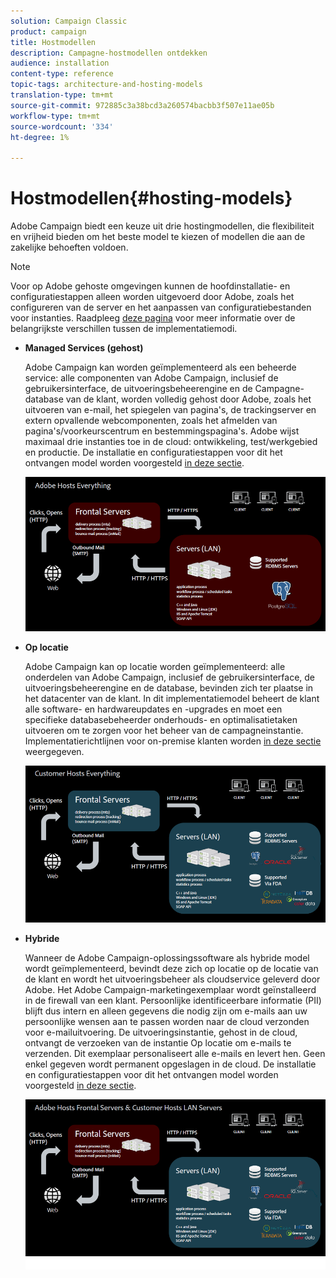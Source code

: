 ```yaml
---
solution: Campaign Classic
product: campaign
title: Hostmodellen
description: Campagne-hostmodellen ontdekken
audience: installation
content-type: reference
topic-tags: architecture-and-hosting-models
translation-type: tm+mt
source-git-commit: 972885c3a38bcd3a260574bacbb3f507e11ae05b
workflow-type: tm+mt
source-wordcount: '334'
ht-degree: 1%

---
```



# Hostmodellen{#hosting-models}

Adobe Campaign biedt een keuze uit drie hostingmodellen, die flexibiliteit en vrijheid bieden om het beste model te kiezen of modellen die aan de zakelijke behoeften voldoen.

>[!NOTE]
>
>Voor op Adobe gehoste omgevingen kunnen de hoofdinstallatie- en configuratiestappen alleen worden uitgevoerd door Adobe, zoals het configureren van de server en het aanpassen van configuratiebestanden voor instanties. Raadpleeg [deze pagina](../../installation/using/capability-matrix.md) voor meer informatie over de belangrijkste verschillen tussen de implementatiemodi.

* **Managed Services (gehost)**

   Adobe Campaign kan worden geïmplementeerd als een beheerde service: alle componenten van Adobe Campaign, inclusief de gebruikersinterface, de uitvoeringsbeheerengine en de Campagne-database van de klant, worden volledig gehost door Adobe, zoals het uitvoeren van e-mail, het spiegelen van pagina&#39;s, de trackingserver en extern opvallende webcomponenten, zoals het afmelden van pagina&#39;s/voorkeurscentrum en bestemmingspagina&#39;s. Adobe wijst maximaal drie instanties toe in de cloud: ontwikkeling, test/werkgebied en productie. De installatie en configuratiestappen voor dit het ontvangen model worden voorgesteld [in deze sectie](../../installation/using/hosted-model.md).

   ![](assets/deployment_hosted.png)

* **Op locatie**

   Adobe Campaign kan op locatie worden geïmplementeerd: alle onderdelen van Adobe Campaign, inclusief de gebruikersinterface, de uitvoeringsbeheerengine en de database, bevinden zich ter plaatse in het datacenter van de klant. In dit implementatiemodel beheert de klant alle software- en hardwareupdates en -upgrades en moet een specifieke databasebeheerder onderhouds- en optimalisatietaken uitvoeren om te zorgen voor het beheer van de campagneinstantie. Implementatierichtlijnen voor on-premise klanten worden [in deze sectie](../../installation/using/before-starting.md) weergegeven.

   ![](assets/deployment_onpremise.png)

* **Hybride**

   Wanneer de Adobe Campaign-oplossingssoftware als hybride model wordt geïmplementeerd, bevindt deze zich op locatie op de locatie van de klant en wordt het uitvoeringsbeheer als cloudservice geleverd door Adobe. Het Adobe Campaign-marketingexemplaar wordt geïnstalleerd in de firewall van een klant. Persoonlijke identificeerbare informatie (PII) blijft dus intern en alleen gegevens die nodig zijn om e-mails aan uw persoonlijke wensen aan te passen worden naar de cloud verzonden voor e-mailuitvoering. De uitvoeringsinstantie, gehost in de cloud, ontvangt de verzoeken van de instantie Op locatie om e-mails te verzenden. Dit exemplaar personaliseert alle e-mails en levert hen. Geen enkel gegeven wordt permanent opgeslagen in de cloud. De installatie en configuratiestappen voor dit het ontvangen model worden voorgesteld [in deze sectie](../../installation/using/hybrid-model.md).

   ![](assets/deployment_hybrid.png)

